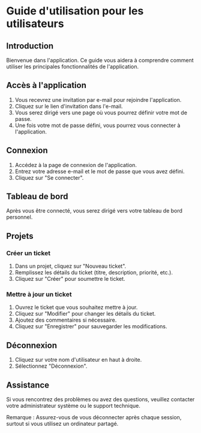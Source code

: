 # Guide d'utilisation pour les utilisateurs

## Introduction

Bienvenue dans l'application. Ce guide vous aidera à comprendre comment utiliser les principales fonctionnalités de l'application.

## Accès à l'application

1. Vous recevrez une invitation par e-mail pour rejoindre l'application.
2. Cliquez sur le lien d'invitation dans l'e-mail.
3. Vous serez dirigé vers une page où vous pourrez définir votre mot de passe.
4. Une fois votre mot de passe défini, vous pourrez vous connecter à l'application.

## Connexion

1. Accédez à la page de connexion de l'application.
2. Entrez votre adresse e-mail et le mot de passe que vous avez défini.
3. Cliquez sur "Se connecter".

## Tableau de bord

Après vous être connecté, vous serez dirigé vers votre tableau de bord personnel.

## Projets


### Créer un ticket
1. Dans un projet, cliquez sur "Nouveau ticket".
2. Remplissez les détails du ticket (titre, description, priorité, etc.).
3. Cliquez sur "Créer" pour soumettre le ticket.

### Mettre à jour un ticket
1. Ouvrez le ticket que vous souhaitez mettre à jour.
2. Cliquez sur "Modifier" pour changer les détails du ticket.
3. Ajoutez des commentaires si nécessaire.
4. Cliquez sur "Enregistrer" pour sauvegarder les modifications.


## Déconnexion

1. Cliquez sur votre nom d'utilisateur en haut à droite.
2. Sélectionnez "Déconnexion".

## Assistance

Si vous rencontrez des problèmes ou avez des questions, veuillez contacter votre administrateur système ou le support technique.

Remarque : Assurez-vous de vous déconnecter après chaque session, surtout si vous utilisez un ordinateur partagé.
